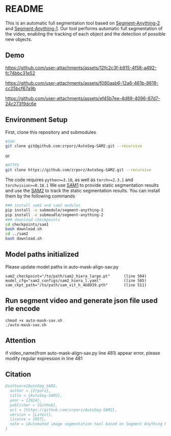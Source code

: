# README
This is an automatic full segmentation  tool based on [Segment-Anything-2](https://github.com/facebookresearch/segment-anything-2) and [Segment-Anything-1](https://github.com/zrporz/segment-anything-1). Our tool performs automatic full segmentation of the video, enabling the tracking of each object and the detection of possible new objects.


## Demo

https://github.com/user-attachments/assets/12fc2c3f-b915-4f58-a492-fc74bbc31e52


https://github.com/user-attachments/assets/f080aab6-12a6-461b-8618-cc25bcf67a9b


https://github.com/user-attachments/assets/ef45b7ee-4d89-4096-87d7-24c273f9dc6e


## Environment Setup
First, clone this repository and submodules
```bash
#SSH
git clone git@github.com:zrporz/AutoSeg-SAM2.git --recursive
```
or
```bash
#HTTPS
git clone https://github.com/zrporz/AutoSeg-SAM2.git --recursive
```



The code requires `python>=3.10`, as well as `torch>=2.3.1` and `torchvision>=0.18.1`
We use [SAM1](https://github.com/zrporz/segment-anything-1) to provide static segmentation results and use the [SAM2](https://github.com/facebookresearch/segment-anything-2) to track the static segmentation results. You can install them by the following commands
```bash
### install sam1 and sam2 modules
pip install -e submodule/segment-anything-1
pip install -e submoudle/segment-anything-2
### download checkpoints
cd checkpoints/sam1
bash download.sh
cd ../sam2
bash download.sh
```


## Model paths initialized
Please update model paths in auto-mask-align-sav.py
```
sam2_checkpoint="/to/path/sam2_hiera_large.pt"      (line 504)
model_cfg="sam2_configs/sam2_hiera_l.yaml"          (line 505)
sam_ckpt_path="/to/path/sam_vit_h_4b8939.pth"       (line 511)
```

## Run segment video and generate json file used rle encode
```
chmod +x auto-mask-sav.sh
./auto-mask-sav.sh
```
## Attention
if video_name(from auto-mask-align-sav.py line 481) appear error, please modify regular expression in line 481

## Citation
```bibtex
@software{AutoSeg_SAM2,
  author = {Zrporz},
  title = {AutoSeg-SAM2},
  year = {2024},
  publisher = {GitHub},
  url = {https://github.com/zrporz/AutoSeg-SAM2},
  version = {Latest}, 
  license = {MIT}, 
  note = {Automated image segmentation tool based on Segment Anything Model (SAM)}
}
```
